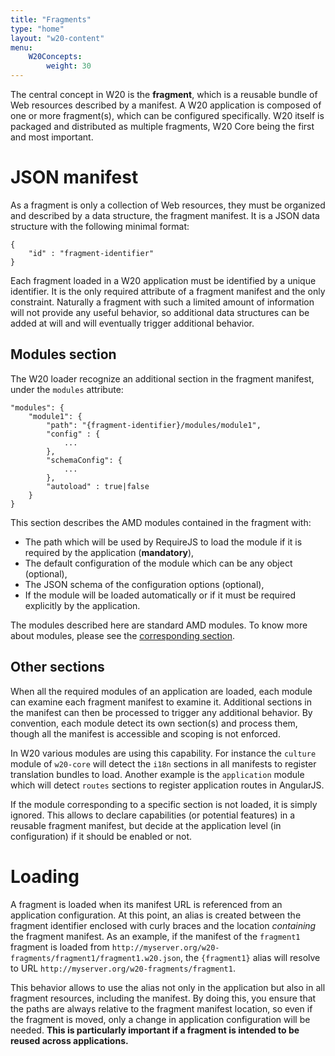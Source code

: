 ```yaml
---
title: "Fragments"
type: "home"
layout: "w20-content"
menu:
    W20Concepts:
        weight: 30
---
```


The central concept in W20 is the **fragment**, which is a reusable bundle of Web resources described by a manifest. A
W20 application is composed of one or more fragment(s), which can be configured specifically. W20 itself is packaged
and distributed as multiple fragments, W20 Core being the first and most important.

# JSON manifest

As a fragment is only a collection of Web resources, they must be organized and described by a data structure, the fragment
manifest. It is a JSON data structure with the following minimal format:

    {
        "id" : "fragment-identifier"
    }
    
Each fragment loaded in a W20 application must be identified by a unique identifier. It is the only required attribute
of a fragment manifest and the only constraint. Naturally a fragment with such a limited amount of information will not
provide any useful behavior, so additional data structures can be added at will and will eventually trigger additional
behavior. 
 
## Modules section

The W20 loader recognize an additional section in the fragment manifest, under the `modules` attribute: 
 
    "modules": {
        "module1": {
            "path": "{fragment-identifier}/modules/module1",
            "config" : {
                ...
            },
            "schemaConfig": {
                ...
            },
            "autoload" : true|false
        }
    }
    
This section describes the AMD modules contained in the fragment with:

* The path which will be used by RequireJS to load the module if it is required by the application (**mandatory**), 
* The default configuration of the module which can be any object (optional),
* The JSON schema of the configuration options (optional),
* If the module will be loaded automatically or if it must be required explicitly by the application.

The modules described here are standard AMD modules. To know more about modules, please see the 
[corresponding section](#!/w20-doc/core/modules). 

## Other sections

When all the required modules of an application are loaded, each module can examine each fragment manifest to examine
it. Additional sections in the manifest can then be processed to trigger any additional behavior. By convention, each 
module detect its own section(s) and process them, though all the manifest is accessible and scoping is not enforced.

In W20 various modules are using this capability. For instance the `culture` module of `w20-core` will detect the
`i18n` sections in all manifests to register translation bundles to load. Another example is the `application` module
which will detect `routes` sections to register application routes in AngularJS.

If the module corresponding to a specific section is not loaded, it is simply ignored. This allows to declare capabilities
(or potential features) in a reusable fragment manifest, but decide at the application level (in configuration) if it
should be enabled or not.

# Loading 

A fragment is loaded when its manifest URL is referenced from an application configuration. At this point, an alias is
created between the fragment identifier enclosed with curly braces and the location *containing* the fragment manifest.
As an example, if the manifest of the `fragment1` fragment is loaded from `http://myserver.org/w20-fragments/fragment1/fragment1.w20.json`,
the `{fragment1}` alias will resolve to URL `http://myserver.org/w20-fragments/fragment1`.
 
This behavior allows to use the alias not only in the application but also in all fragment resources, including the
manifest. By doing this, you ensure that the paths are always relative to the fragment manifest location, so even if 
the fragment is moved, only a change in application configuration will be needed. **This is particularly important
if a fragment is intended to be reused across applications.**